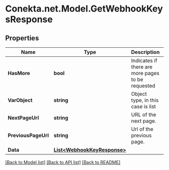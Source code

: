 # Conekta.net.Model.GetWebhookKeysResponse

## Properties

Name | Type | Description | Notes
------------ | ------------- | ------------- | -------------
**HasMore** | **bool** | Indicates if there are more pages to be requested | 
**VarObject** | **string** | Object type, in this case is list | 
**NextPageUrl** | **string** | URL of the next page. | [optional] 
**PreviousPageUrl** | **string** | Url of the previous page. | [optional] 
**Data** | [**List&lt;WebhookKeyResponse&gt;**](WebhookKeyResponse.md) |  | [optional] 

[[Back to Model list]](../README.md#documentation-for-models) [[Back to API list]](../README.md#documentation-for-api-endpoints) [[Back to README]](../README.md)

